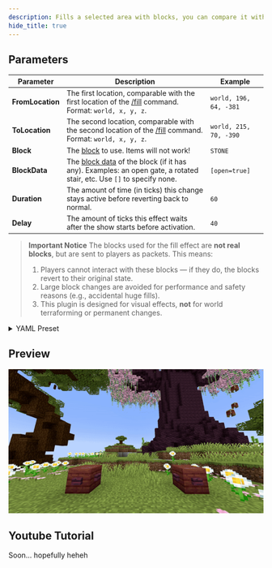 ```yaml
---
description: Fills a selected area with blocks, you can compare it with the /fill command.
hide_title: true
---
```


<DocHeading
icon="fa6-solid:bucket"
title="Fill Block"
description="Sets all the blocks in a cubic area to the specified material.">
</DocHeading>

## Parameters

| Parameter        | Description                                                                                                                                                   | Example                |
|------------------|---------------------------------------------------------------------------------------------------------------------------------------------------------------|------------------------|
| **FromLocation** | The first location, comparable with the first location of the [ /fill](https://minecraft.wiki/w/Commands/fill) command. Format: `world, x, y, z`.             | `world, 196, 64, -381` |
| **ToLocation**   | The second location, comparable with the second location of the [ /fill](https://minecraft.wiki/w/Commands/fill) command. Format: `world, x, y, z`.           | `world, 215, 70, -390` |
| **Block**        | The [block](https://hub.spigotmc.org/javadocs/bukkit/org/bukkit/Material.html) to use. Items will not work!                                                   | `STONE`                |
| **BlockData**    | The [block data](https://minecraft.wiki/w/Block_states) of the block (if it has any). Examples: an open gate, a rotated stair, etc. Use `[]` to specify none. | `[open=true]`          |
| **Duration**     | The amount of time (in ticks) this change stays active before reverting back to normal.                                                                       | `60`                   |
| **Delay**        | The amount of ticks this effect waits after the show starts before activation.                                                                                | `40`                   |

> **Important Notice**
> The blocks used for the fill effect are **not real blocks**, but are sent to players as packets.
> This means:
>
> 1. Players cannot interact with these blocks — if they do, the blocks revert to their original state.
> 2. Large block changes are avoided for performance and safety reasons (e.g., accidental huge fills).
> 3. This plugin is designed for visual effects, **not** for world terraforming or permanent changes.

<details>
<summary>YAML Preset</summary>

```yaml
'1':
Type: FILL_BLOCK
FromLocation: world, 0, 0, 0
ToLocation: world, 3, 3, 3
Block: STONE
BlockData: []
Duration: 100
Delay: 0
```

</details>

## Preview

![Fill Block Preview](../assets/previews/fill_block.gif)

## Youtube Tutorial

Soon... hopefully heheh
